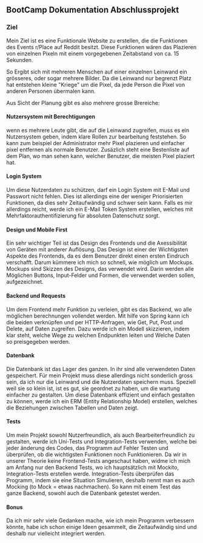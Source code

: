 ## BootCamp Dokumentation Abschlussprojekt

### Ziel

Mein Ziel ist es eine Funktionale Website zu erstellen, die die Funktionen des Events 
r/Place auf Reddit besitzt.
Diese Funktionen wären das Plazieren von einzelnen Pixeln mit
einem vorgegebenen Zeitabstand von ca. 15 Sekunden. 

So Ergibt sich mit mehreren Menschen auf einer einzelnen Leinwand ein grösseres,
oder sogar mehrere Bilder. Da die Leinwand nur begrenzt Platz hat entstehen
kleine "Kriege" 
um die Pixel, da jede Person die Pixel von anderen Personen übermalen kann.

Aus Sicht der Planung gibt es also mehrere grosse Brereiche:

#### Nutzersystem mit Berechtigungen

wenn es mehrere Leute gibt, die auf die Leinwand zugreifen, muss es ein Nutzersystem 
geben, indem klare Rollen zur bearbeitung feststehen. So kann zum beispiel der 
Administrator mehr Pixel plazieren und einfacher pixel entfernen als normale Benutzer.
Zusäzlich steht eine Bestenliste auf dem Plan, wo man sehen kann, welcher Benutzer,
die meisten Pixel plaziert hat.

#### Login System

Um diese Nutzerdaten zu schützen, darf ein Login System mit E-Mail und Passwort nicht 
fehlen. Dies ist allerdings eine der weniger Priorisierten Funktionen, da dies sehr 
Zeitaufwändig und schwer sein kann. Falls es mir allerdings reicht, werde ich ein E-Mail Token System erstellen, welches
mit Mehrfaktorauthentifizierung für absoluten Datenschutz sorgt.

#### Design und Mobile First

Ein sehr wichtiger Teil ist das Design des Frontends und die Axessibilität von Geräten mit anderer Auflösung.
Das Design ist einer der Wichtigsten Aspekte des Frontends, da es dem Benutzer direkt einen ersten Eindruch 
verschafft. Darum kümmere ich mich so schnell, wie möglich um Mockups.
Mockups sind Skizzen des Designs, das verwendet wird. 
Darin werden alle Möglichen Buttons, Input-Felder und Formen, die verwendet werden 
sollen, aufgezeichnet.

#### Backend und Requests

Um dem Frontend mehr Funktion zu verleien, gibt es das Backend,
wo alle möglichen berechnungen vollendet werden. Mit hilfe von Spring kann
ich die beiden verknüpfen und per HTTP-Anfragen, wie Get, Put, Post und Delete, 
auf Daten zugreifen. Dazu werde ich ein Modell skizzieren,
indem klar steht, welche Wege zu welchen Endpunkten leiten und Welche Daten
so preisgegeben werden.

#### Datenbank

Die Datenbank ist das Lager des ganzen. In ihr sind alle verwendeten Daten gespeichert.
Für mein Projekt muss diese allerdings nicht sonderlich gross sein,
da ich nur die Leinwand und die Nutzerdaten speichern muss. 
Speziell weil sie so klein ist, ist es gut, sie geordnet zu haben, 
um die wartung einfacher zu gestalten.
Um diese Datenbank effizient und einfach gestalten zu können, werde ich ein ERM (Entity Relationship Model) erstellen,
welches die Beziehungen zwischen Tabellen und Daten zeigt.

#### Tests

Um mein Projekt sowohl Nutzerfreundlich, als auch Bearbeiterfreundlich zu gestalten,
werde ich Uni-Tests und Integration-Tests verwenden, welche 
bei jeder änderung des Codes, das Programm auf Fehler Testen und 
überprüfen, ob die wichtigsten Funktionen noch Funktionieren.
Da wir in unserer Theorie keine Frontend-Tests angeschaut haben, widme ich mich
am Anfang nur den Backend Tests, wo ich hauptsätzlich mit Mockito, 
Integration-Tests erstellen werde.
Integration-Tests überprüfen das Programm, indem sie eine Situation Simulieren, 
deshalb nennt man es auch Mocking (to Mock = etwas nachmachen).
So kann mit einem Test das ganze Backend, sowohl auch die Datenbank getestet werden.

#### Bonus

Da ich mir sehr viele Gedanken mache, wie ich mein Programm 
verbessern könnte, habe ich schon einige Ideen gesammelt, die
Zeitaufwändig sind und deshalb nur vielleicht integriert werden.